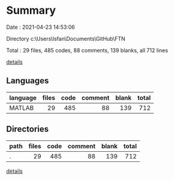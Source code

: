 # Summary

Date : 2021-04-23 14:53:06

Directory c:\Users\lsfan\Documents\GitHub\FTN

Total : 29 files,  485 codes, 88 comments, 139 blanks, all 712 lines

[details](details.md)

## Languages
| language | files | code | comment | blank | total |
| :--- | ---: | ---: | ---: | ---: | ---: |
| MATLAB | 29 | 485 | 88 | 139 | 712 |

## Directories
| path | files | code | comment | blank | total |
| :--- | ---: | ---: | ---: | ---: | ---: |
| . | 29 | 485 | 88 | 139 | 712 |

[details](details.md)